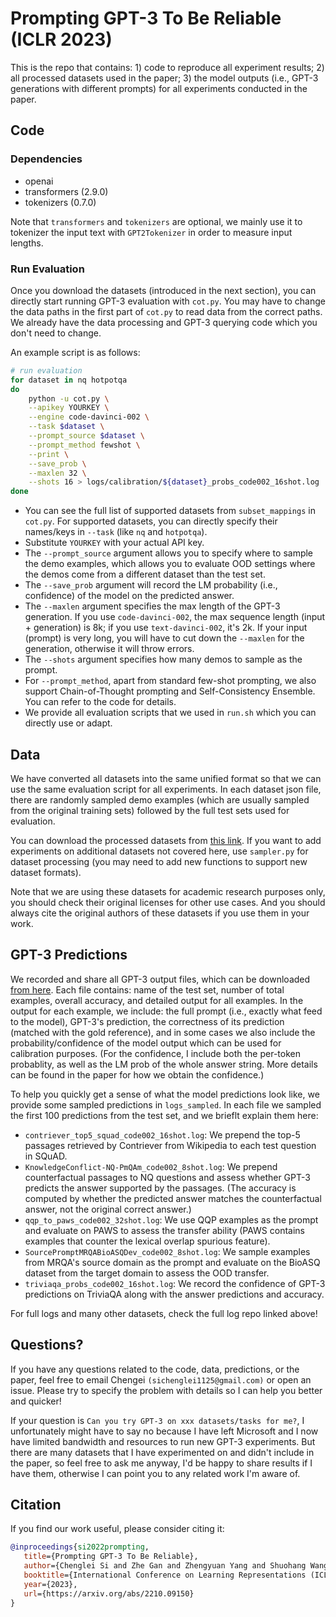 # Prompting GPT-3 To Be Reliable (ICLR 2023)

This is the repo that contains: 1) code to reproduce all experiment results; 2) all processed datasets used in the paper; 3) the model outputs (i.e., GPT-3 generations with different prompts) for all experiments conducted in the paper. 


## Code 

### Dependencies

* openai 
* transformers (2.9.0)
* tokenizers (0.7.0)

Note that ``transformers`` and ``tokenizers`` are optional, we mainly use it to tokenizer the input text with ``GPT2Tokenizer`` in order to measure input lengths. 

### Run Evaluation

Once you download the datasets (introduced in the next section), you can directly start running GPT-3 evaluation with ``cot.py``. You may have to change the data paths in the first part of ``cot.py`` to read data from the correct paths. We already have the data processing and GPT-3 querying code which you don't need to change. 

An example script is as follows:

```bash
# run evaluation
for dataset in nq hotpotqa
do 
    python -u cot.py \
    --apikey YOURKEY \
    --engine code-davinci-002 \
    --task $dataset \
    --prompt_source $dataset \
    --prompt_method fewshot \
    --print \
    --save_prob \
    --maxlen 32 \
    --shots 16 > logs/calibration/${dataset}_probs_code002_16shot.log
done

```

* You can see the full list of supported datasets from ``subset_mappings`` in ``cot.py``. For supported datasets, you can directly specify their names/keys in ``--task`` (like ``nq`` and ``hotpotqa``). 
* Substitute ``YOURKEY`` with your actual API key. 
* The ``--prompt_source`` argument allows you to specify where to sample the demo examples, which allows you to evaluate OOD settings where the demos come from a different dataset than the test set. 
* The ``--save_prob`` argument will record the LM probability (i.e., confidence) of the model on the predicted answer. 
* The ``--maxlen`` argument specifies the max length of the GPT-3 generation. If you use ``code-davinci-002``, the max sequence length (input + generation) is 8k; if you use ``text-davinci-002``, it's 2k. If your input (prompt) is very long, you will have to cut down the ``--maxlen`` for the generation, otherwise it will throw errors. 
* The ``--shots`` argument specifies how many demos to sample as the prompt. 
* For ``--prompt_method``, apart from standard few-shot prompting, we also support Chain-of-Thought prompting and Self-Consistency Ensemble. You can refer to the code for details. 
* We provide all evaluation scripts that we used in ``run.sh`` which you can directly use or adapt.


## Data

We have converted all datasets into the same unified format so that we can use the same evaluation script for all experiments. In each dataset json file, there are randomly sampled demo examples (which are usually sampled from the original training sets) followed by the full test sets used for evaluation. 

You can download the processed datasets from [this link](https://drive.google.com/file/d/1XfPbxJpVbeNwRTubyX-6NIY6b52LBtGi/view?usp=sharing).
If you want to add experiments on additional datasets not covered here, use ``sampler.py`` for dataset processing (you may need to add new functions to support new dataset formats). 

Note that we are using these datasets for academic research purposes only, you should check their original licenses for other use cases. 
And you should always cite the original authors of these datasets if you use them in your work. 


## GPT-3 Predictions

We recorded and share all GPT-3 output files, which can be downloaded [from here](https://drive.google.com/file/d/1Mlj8kciJzX96Sfl7iGH1M2e3V-krvOAG/view?usp=sharing). Each file contains: name of the test set, number of total examples, overall accuracy, and detailed output for all examples. In the output for each example, we include: the full prompt (i.e., exactly what feed to the model), GPT-3's prediction, the correctness of its prediction (matched with the gold reference), and in some cases we also include the probability/confidence of the model output which can be used for calibration purposes. (For the confidence, I include both the per-token probablity, as well as the LM prob of the whole answer string. More details can be found in the paper for how we obtain the confidence.)

To help you quickly get a sense of what the model predictions look like, we provide some sampled predictions in ``logs_sampled``. In each file we sampled the first 100 predictions from the test set, and we brieflt explain them here:

* ``contriever_top5_squad_code002_16shot.log``: We prepend the top-5 passages retrieved by Contriever from Wikipedia to each test question in SQuAD. 
* ``KnowledgeConflict-NQ-PmQAm_code002_8shot.log``: We prepend counterfactual passages to NQ questions and assess whether GPT-3 predicts the answer supported by the passages. (The accuracy is computed by whether the predicted answer matches the counterfactual answer, not the original correct answer.)
* ``qqp_to_paws_code002_32shot.log``: We use QQP examples as the prompt and evaluate on PAWS to assess the transfer ability (PAWS contains examples that counter the lexical overlap spurious feature). 
* ``SourcePromptMRQABioASQDev_code002_8shot.log``: We sample examples from MRQA's source domain as the prompt and evaluate on the BioASQ dataset from the target domain to assess the OOD transfer.
* ``triviaqa_probs_code002_16shot.log``:  We record the confidence of GPT-3 predictions on TriviaQA along with the answer predictions and accuracy. 

For full logs and many other datasets, check the full log repo linked above! 


## Questions? 

If you have any questions related to the code, data, predictions, or the paper, feel free to email Chengei `(sichenglei1125@gmail.com)` or open an issue. Please try to specify the problem with details so I can help you better and quicker! 

If your question is ``Can you try GPT-3 on xxx datasets/tasks for me?``, I unfortunately might have to say no because I have left Microsoft and I now have limited bandwidth and resources to run new GPT-3 experiments. But there are many datasets that I have experimented on and didn't include in the paper, so feel free to ask me anyway, I'd be happy to share results if I have them, otherwise I can point you to any related work I'm aware of. 


## Citation 

If you find our work useful, please consider citing it:
```bibtex
@inproceedings{si2022prompting,
   title={Prompting GPT-3 To Be Reliable},
   author={Chenglei Si and Zhe Gan and Zhengyuan Yang and Shuohang Wang and Jianfeng Wang and Jordan Boyd-Graber and Lijuan Wang},
   booktitle={International Conference on Learning Representations (ICLR)},   
   year={2023},
   url={https://arxiv.org/abs/2210.09150}
}
```


